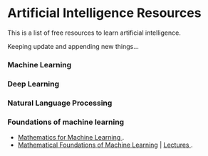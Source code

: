 # Artificial Intelligence Resources


This is a list of free resources to learn artificial intelligence.

Keeping update and appending new things...

### Machine Learning


### Deep Learning



### Natural Language Processing


### Foundations of machine learning

<ul>
<li><a href="https://mml-book.github.io/" title="Title">Mathematics for Machine Learning
</a>.</li>
<li><a href="https://willett.psd.uchicago.edu/teaching/mathematical-foundations-of-machine-learning-fall-2021/" title="Title"> Mathematical Foundations of Machine Learning</a> | <a href="https://voices.uchicago.edu/willett/teaching/mathematical-foundations-of-machine-learning-fall-2020/" title="Title"> Lectures </a>.</li>
</ul>

